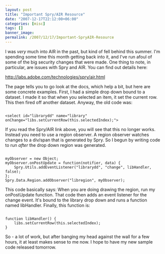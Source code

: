 ```yaml
---
layout: post
title: "Important Spry/AIR Resource"
date: "2007-12-17T22:12:00+06:00"
categories: [misc]
tags: []
banner_image: 
permalink: /2007/12/17/Important-SpryAIR-Resource
---
```


I was <i>very</i> much into AIR in the past, but kind of fell behind this summer. I'm spending some time this month getting back into it, and I've run afoul of some of the big security changes that were made. One thing to note, in particular, are issues with Spry and AIR. You can find out details here:

<a href="http://labs.adobe.com/technologies/spry/air.html">http://labs.adobe.com/technologies/spry/air.html</a>

The page tells you to go look at the docs, which help a bit, but here are some concrete examples. First, I had a simple drop down bound to a dataset. I made it so that when you selected an item, it set the current row. This then fired off another dataset. Anyway, the old code was:

<code>
&lt;select id="librarydd" name="library" onChange="libs.setCurrentRow(this.selectedIndex);"&gt;
</code>

If you read the Spry/AIR link above, you will see that this no longer works. Instead you need to use a region observer. A region observer watches changes to a div/span that is generated by Spry. So I begun by writing code to run <i>after</i> the drop down region was generated.

<code>
myObserver = new Object;
myObserver.onPostUpdate = function(notifier, data) {
	Spry.Utils.addEventListener("librarydd", "change", libHandler, false);
};
Spry.Data.Region.addObserver("libregion", myObserver); 
</code>

This code basically says: When you are doing drawing the region, run my onPostUpdate function. That code then adds an event listener for the change event. It's bound to the library drop down and runs a function named libHandler. Finally, this function is:

<code>
function libHandler() {
	libs.setCurrentRow(this.selectedIndex);
}
</code>

So - a lot of work, but after banging my head against the wall for a few hours, it at least makes sense to me now. I hope to have my new sample code released tomorrow.